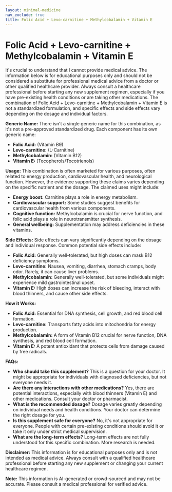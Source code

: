 ```yaml
---
layout: minimal-medicine
nav_exclude: true
title: Folic Acid + Levo-carnitine + Methylcobalamin + Vitamin E
---
```


# Folic Acid + Levo-carnitine + Methylcobalamin + Vitamin E

It's crucial to understand that I cannot provide medical advice. The information below is for educational purposes only and should not be considered a substitute for professional medical advice from a doctor or other qualified healthcare provider.  Always consult a healthcare professional before starting any new supplement regimen, especially if you have pre-existing health conditions or are taking other medications.  The combination of Folic Acid + Levo-carnitine + Methylcobalamin + Vitamin E is not a standardized formulation, and specific effects and side effects vary depending on the dosage and individual factors.


**Generic Name:**  There isn't a single generic name for this combination, as it's not a pre-approved standardized drug.  Each component has its own generic name:

* **Folic Acid:**  (Vitamin B9)
* **Levo-carnitine:** (L-Carnitine)
* **Methylcobalamin:** (Vitamin B12)
* **Vitamin E:** (Tocopherols/Tocotrienols)


**Usage:** This combination is often marketed for various purposes, often related to energy production, cardiovascular health, and neurological function.  However, the evidence supporting these claims varies depending on the specific nutrient and the dosage.  The claimed uses might include:

* **Energy boost:**  Carnitine plays a role in energy metabolism.
* **Cardiovascular support:**  Some studies suggest benefits for cardiovascular health from various components.
* **Cognitive function:** Methylcobalamin is crucial for nerve function, and folic acid plays a role in neurotransmitter synthesis.
* **General wellbeing:**  Supplementation may address deficiencies in these vitamins.


**Side Effects:** Side effects can vary significantly depending on the dosage and individual response.  Common potential side effects include:

* **Folic Acid:**  Generally well-tolerated, but high doses can mask B12 deficiency symptoms.
* **Levo-carnitine:** Nausea, vomiting, diarrhea, stomach cramps, body odor.  Rarely, it can cause liver problems.
* **Methylcobalamin:**  Generally well-tolerated, but some individuals might experience mild gastrointestinal upset.
* **Vitamin E:**  High doses can increase the risk of bleeding, interact with blood thinners, and cause other side effects.


**How it Works:**

* **Folic Acid:**  Essential for DNA synthesis, cell growth, and red blood cell formation.
* **Levo-carnitine:**  Transports fatty acids into mitochondria for energy production.
* **Methylcobalamin:**  A form of Vitamin B12 crucial for nerve function, DNA synthesis, and red blood cell formation.
* **Vitamin E:**  A potent antioxidant that protects cells from damage caused by free radicals.


**FAQs:**

* **Who should take this supplement?** This is a question for your doctor.  It might be appropriate for individuals with diagnosed deficiencies, but not everyone needs it.
* **Are there any interactions with other medications?**  Yes, there are potential interactions, especially with blood thinners (Vitamin E) and other medications. Consult your doctor or pharmacist.
* **What is the recommended dosage?**  Dosage varies greatly depending on individual needs and health conditions. Your doctor can determine the right dosage for you.
* **Is this supplement safe for everyone?**  No, it's not appropriate for everyone. People with certain pre-existing conditions should avoid it or take it only under strict medical supervision.
* **What are the long-term effects?** Long-term effects are not fully understood for this specific combination. More research is needed.


**Disclaimer:** This information is for educational purposes only and is not intended as medical advice.  Always consult with a qualified healthcare professional before starting any new supplement or changing your current healthcare regimen.


**Note:** This information is AI-generated or crowd-sourced and may not be accurate. Please consult a medical professional for verified advice.